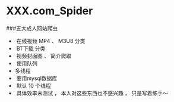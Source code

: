 # XXX.com_Spider
###五大成人网站爬虫

*  在线视频 MP4 、 M3U8 分类
*  BT下载 分类
*  视频封面图 、 简介爬取
*  使用队列
*   多线程
*  要用mysql数据库
*  默认 10 个线程
*  具体效率未测试 ， 本人对这些东西也不感兴趣 ， 只是写着练手～
